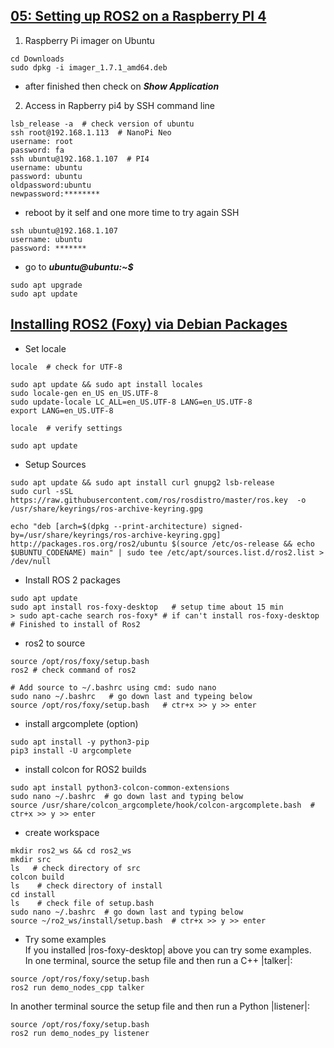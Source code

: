 ## [05: Setting up ROS2 on a Raspberry PI 4](https://www.youtube.com/watch?v=eCknRpMj9uc)<br>
1. Raspberry Pi imager on Ubuntu
```
cd Downloads
sudo dpkg -i imager_1.7.1_amd64.deb
```
- after finished then check on ***Show Application***
2. Access in Rapberry pi4 by SSH command line
```
lsb_release -a  # check version of ubuntu
ssh root@192.168.1.113  # NanoPi Neo
username: root
password: fa
ssh ubuntu@192.168.1.107  # PI4
username: ubuntu
password: ubuntu
oldpassword:ubuntu
newpassword:********
```
- reboot by it self and one more time to try again SSH
```
ssh ubuntu@192.168.1.107
username: ubuntu
password: *******
```
- go to ***ubuntu@ubuntu:~$***
```
sudo apt upgrade
sudo apt update
```

## [Installing ROS2 (Foxy) via Debian Packages](https://docs.ros.org/en/foxy/Installation/Ubuntu-Install-Debians.html)
- Set locale
```
locale  # check for UTF-8

sudo apt update && sudo apt install locales
sudo locale-gen en_US en_US.UTF-8
sudo update-locale LC_ALL=en_US.UTF-8 LANG=en_US.UTF-8
export LANG=en_US.UTF-8

locale  # verify settings

sudo apt update
```
- Setup Sources
```
sudo apt update && sudo apt install curl gnupg2 lsb-release
sudo curl -sSL https://raw.githubusercontent.com/ros/rosdistro/master/ros.key  -o /usr/share/keyrings/ros-archive-keyring.gpg
```
```
echo "deb [arch=$(dpkg --print-architecture) signed-by=/usr/share/keyrings/ros-archive-keyring.gpg] http://packages.ros.org/ros2/ubuntu $(source /etc/os-release && echo $UBUNTU_CODENAME) main" | sudo tee /etc/apt/sources.list.d/ros2.list > /dev/null
```
- Install ROS 2 packages
```
sudo apt update
sudo apt install ros-foxy-desktop   # setup time about 15 min
> sudo apt-cache search ros-foxy* # if can't install ros-foxy-desktop
# Finished to install of Ros2
```
* ros2 to source
```
source /opt/ros/foxy/setup.bash
ros2 # check command of ros2

# Add source to ~/.bashrc using cmd: sudo nano
sudo nano ~/.bashrc   # go down last and typeing below 
source /opt/ros/foxy/setup.bash   # ctr+x >> y >> enter
```
- install argcomplete (option)
```
sudo apt install -y python3-pip
pip3 install -U argcomplete
```
- install colcon for ROS2 builds
```
sudo apt install python3-colcon-common-extensions
sudo nano ~/.bashrc  # go down last and typing below 
source /usr/share/colcon_argcomplete/hook/colcon-argcomplete.bash  # ctr+x >> y >> enter
```
- create workspace
```
mkdir ros2_ws && cd ros2_ws
mkdir src
ls   # check directory of src
colcon build
ls    # check directory of install
cd install
ls    # check file of setup.bash
sudo nano ~/.bashrc  # go down last and typing below 
source ~/ro2_ws/install/setup.bash  # ctr+x >> y >> enter 

```
- Try some examples <br>
If you installed |ros-foxy-desktop| above you can try some examples. <br>
In one terminal, source the setup file and then run a C++ |talker|:
```
source /opt/ros/foxy/setup.bash
ros2 run demo_nodes_cpp talker
```
In another terminal source the setup file and then run a Python |listener|:
```
source /opt/ros/foxy/setup.bash
ros2 run demo_nodes_py listener
```
